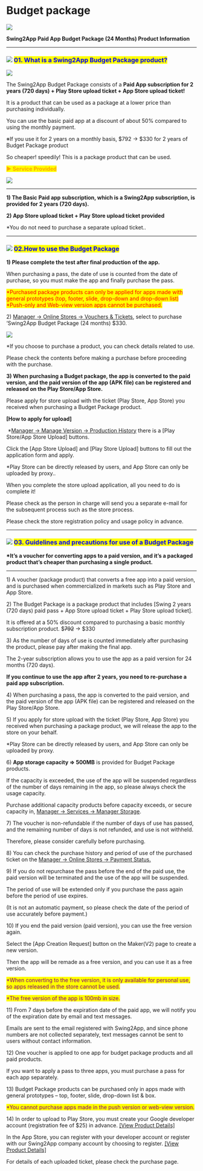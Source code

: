 # Budget package

![](https://support.swing2app.com/wp-content/uploads/2021/06/budget.png)

**Swing2App Paid App Budget Package (24 Months) Product Information** &#x20;

****

### <mark style="color:blue;"></mark>![](https://wp.swing2app.co.kr/wp-content/uploads/2020/04/%EB%8B%A8%EB%9D%BD1-1.png) <mark style="color:blue;">**01. What is a Swing2App Budget Package product?**</mark>

![](https://support.swing2app.com/wp-content/uploads/2021/06/Group-2848.png)

The Swing2App Budget Package consists of a **Paid App subscription for 2 years (720 days) + Play Store upload ticket + App Store upload ticket!**

It is a product that can be used as a package at a lower price than purchasing individually.&#x20;

You can use the basic paid app at a discount of about 50% compared to using the monthly payment.

※If you use it for 2 years on a monthly basis, $792 → $330 for 2 years of Budget Package product

So cheaper! speedily! This is a package product that can be used.



<mark style="color:orange;">**▶ Service Provided**</mark>

![](https://support.swing2app.com/wp-content/uploads/2021/06/Screenshot-2021-06-11-at-3.39.41-PM.png)

****

**1) The Basic Paid app subscription, which is a Swing2App subscription, is provided for 2 years (720 days).**

**2) App Store upload ticket + Play Store upload ticket provided**

\*You do not need to purchase a separate upload ticket..

***

### <mark style="color:blue;"></mark>![](https://wp.swing2app.co.kr/wp-content/uploads/2020/04/%EB%8B%A8%EB%9D%BD1-1.png) <mark style="color:blue;">**02.How to use the Budget Package**</mark>

**1) Please complete the test after final production of the app.**

When purchasing a pass, the date of use is counted from the date of purchase, so you must make the app and finally purchase the pass.

<mark style="color:red;">\*Purchased package products can only be applied for apps made with general prototypes (top, footer, slide, drop-down and drop-down list) \*Push-only and Web-view version apps cannot be purchased.</mark>

<mark style="color:red;"></mark>

2\) [Manager → Online Stores → Vouchers & Tickets](https://support.swing2app.com/view/shop\_list), select to purchase ‘Swing2App Budget Package (24 months) $330.

![](https://support.swing2app.com/wp-content/uploads/2021/06/Group-2845.png)

\*If you choose to purchase a product, you can check details related to use.

Please check the contents before making a purchase before proceeding with the purchase.



**3) When purchasing a Budget package, the app is converted to the paid version, and the paid version of the app (APK file) can be registered and released on the Play Store/App Store.**

Please apply for store upload with the ticket (Play Store, App Store) you received when purchasing a Budget Package product.

**\[How to apply for upload]**

​ \*[Manager -> Manage Version -> Production History](https://swing2app.com/view/app\_work\_history) there is a \[Play Store/App Store Upload] buttons.

Click the \[App Store Upload] and \[Play Store Upload] buttons to fill out the application form and apply.

&#x20;\*Play Store can be directly released by users, and App Store can only be uploaded by proxy..



When you complete the store upload application, all you need to do is complete it!

Please check as the person in charge will send you a separate e-mail for the subsequent process such as the store process.

Please check the store registration policy and usage policy in advance.

***

### <mark style="color:blue;"></mark>![](https://wp.swing2app.co.kr/wp-content/uploads/2020/04/%EB%8B%A8%EB%9D%BD1-1.png) <mark style="color:blue;">**03. Guidelines and precautions for use of a Budget Package**</mark>   <mark style="color:blue;"></mark><mark style="color:blue;"></mark>  &#x20;

**\*It’s a voucher for converting apps to a paid version, and it’s a packaged product that’s cheaper than purchasing a single product.**

****

1\) A voucher (package product) that converts a free app into a paid version, and is purchased when commercialized in markets such as Play Store and App Store.

2\) The Budget Package is a package product that includes \[Swing 2 years (720 days) paid pass + App Store upload ticket + Play Store upload ticket].&#x20;

It is offered at a 50% discount compared to purchasing a basic monthly subscription product. $~~792~~ → $330

3\) As the number of days of use is counted immediately after purchasing the product, please pay after making the final app.

The 2-year subscription allows you to use the app as a paid version for 24 months (720 days).

**If you continue to use the app after 2 years, you need to re-purchase a paid app subscription.**

4\) When purchasing a pass, the app is converted to the paid version, and the paid version of the app (APK file) can be registered and released on the Play Store/App Store.

5\) If you apply for store upload with the ticket (Play Store, App Store) you received when purchasing a package product, we will release the app to the store on your behalf.

\*Play Store can be directly released by users, and App Store can only be uploaded by proxy.

6\) **App storage capacity => 500MB** is provided for Budget Package products.

If the capacity is exceeded, the use of the app will be suspended regardless of the number of days remaining in the app, so please always check the usage capacity.

Purchase additional capacity products before capacity exceeds, or secure capacity in, [Manager → Services → Manager Storage](https://swing2app.com/view/storage\_manager).&#x20;

7\) The voucher is non-refundable if the number of days of use has passed, and the remaining number of days is not refunded, and use is not withheld.

Therefore, please consider carefully before purchasing.&#x20;

8\) You can check the purchase history and period of use of the purchased ticket on the [Manager → Online Stores → Payment Status.](https://swing2app.com/view/payment\_list)

9\) If you do not repurchase the pass before the end of the paid use, the paid version will be terminated and the use of the app will be suspended.

The period of use will be extended only if you purchase the pass again before the period of use expires.&#x20;

(It is not an automatic payment, so please check the date of the period of use accurately before payment.)

10\) If you end the paid version (paid version), you can use the free version again.

Select the \[App Creation Request] button on the Maker(V2) page to create a new version.

Then the app will be remade as a free version, and you can use it as a free version.

<mark style="color:purple;">\*When converting to the free version, it is only available for personal use, so apps released in the store cannot be used.</mark>

<mark style="color:purple;">\*The free version of the app is 100mb in size.</mark>&#x20;

11\) From 7 days before the expiration date of the paid app, we will notify you of the expiration date by email and text messages.

Emails are sent to the email registered with Swing2App, and since phone numbers are not collected separately, text messages cannot be sent to users without contact information.

12\) One voucher is applied to one app for budget package products and all paid products.

If you want to apply a pass to three apps, you must purchase a pass for each app separately.

13\) Budget Package products can be purchased only in apps made with general prototypes – top, footer, slide, drop-down list & box.&#x20;

<mark style="color:purple;">\*You cannot purchase apps made in the push version or web-view version.</mark>&#x20;

14\) In order to upload to Play Store, you must create your Google developer account (registration fee of $25) in advance. [\[View Product Details\]](https://swing2app.com/view/swing\_notice\_detail?notice\_id=380\&notice\_type=paymentNotice)&#x20;

In the App Store, you can register with your developer account or register with our Swing2App company account by choosing to register. [\[View Product Details\]](https://swing2app.com/view/swing\_notice\_detail?notice\_id=381\&notice\_type=paymentNotice)&#x20;

For details of each uploaded ticket, please check the purchase page. &#x20;
